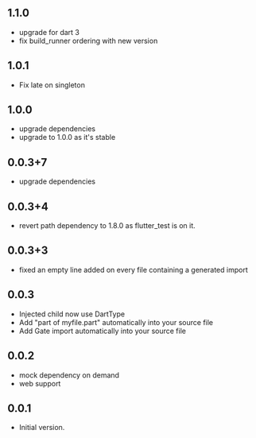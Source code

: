 ## 1.1.0
- upgrade for dart 3
- fix build_runner ordering with new version

## 1.0.1
- Fix late on singleton

## 1.0.0
- upgrade dependencies
- upgrade to 1.0.0 as it's stable

## 0.0.3+7
- upgrade dependencies

## 0.0.3+4
- revert path dependency to 1.8.0 as flutter_test is on it.

## 0.0.3+3
- fixed an empty line added on every file containing a generated import

## 0.0.3
- Injected child now use DartType
- Add "part of myfile.part" automatically into your source file
- Add Gate import automatically into your source file

## 0.0.2
- mock dependency on demand
- web support

## 0.0.1
- Initial version.
